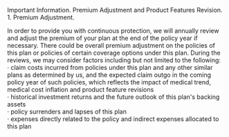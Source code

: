 Important Information. Premium Adjustment and Product Features Revision. 1. Premium Adjustment. 

In order to provide you with continuous protection, we will
annually review and adjust the premium of your plan at the end
of the policy year if necessary. There could be overall premium
adjustment on the policies of this plan or policies of certain
coverage options under this plan. During the reviews, we may
consider factors including but not limited to the following:  
· claim costs incurred from policies under this plan and any other
similar plans as determined by us, and the expected claim
outgo in the coming policy year of such policies, which reflects
the impact of medical trend, medical cost inflation and product
feature revisions  
· historical investment returns and the future outlook of this
plan's backing assets  
· policy surrenders and lapses of this plan  
· expenses directly related to the policy and indirect expenses
allocated to this plan